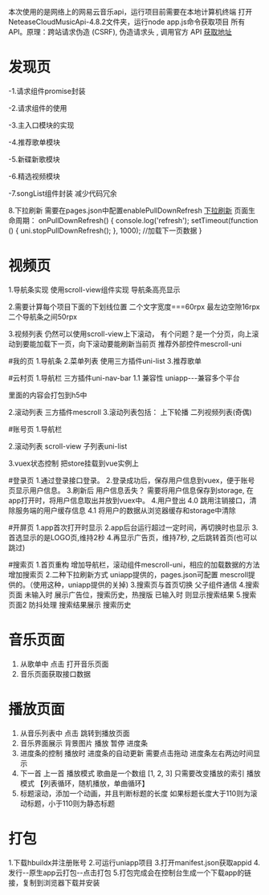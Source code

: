 本次使用的是网络上的网易云音乐api，运行项目前需要在本地计算机终端
打开NeteaseCloudMusicApi-4.8.2文件夹，运行node app.js命令获取项目
所有API。原理：跨站请求伪造 (CSRF), 伪造请求头 , 调用官方 API
[获取地址](https://github.com/Binaryify/NeteaseCloudMusicApi)


# 发现页
-1.请求组件promise封装

-2.请求组件的使用

-3.主入口模块的实现

-4.推荐歌单模块

-5.新碟新歌模块

-6.精选视频模块

-7.songList组件封装
减少代码冗余

8.下拉刷新
需要在pages.json中配置enablePullDownRefresh
[下拉刷新](https://uniapp.dcloud.io/api/ui/pulldown?id=onpulldownrefresh)
页面生命周期：
onPullDownRefresh() {
        console.log('refresh');
        setTimeout(function () {
            uni.stopPullDownRefresh();
        }, 1000);
	    //加载下一页数据
    }
    
# 视频页
1.导航条实现
使用scroll-view组件实现
导航条高亮显示

2.需要计算每个项目下面的下划线位置
二个文字宽度===60rpx
最左边空隙16rpx
二个导航条之间50rpx

3.视频列表
仍然可以使用scroll-view上下滚动，
有个问题？是一个分页，向上滚动到要能加载下一页，向下滚动要能刷新当前页
推荐外部控件mescroll-uni


#我的页
1.导航条
2.菜单列表  使用三方插件uni-list
3.推荐歌单

#云村页
1.导航栏 三方插件uni-nav-bar
1.1 兼容性
uniapp---兼容多个平台
<!-- #ifdef APP-PLUS || H5 -->
里面的内容会打包到h5中
<!-- #endif -->
2.滚动列表 三方插件mescroll
3.滚动列表包括：
  上下轮播
  二列视频列表(奇偶)

#账号页
1.导航栏

2.滚动列表
scroll-view
子列表uni-list

3.vuex状态控制
把store挂载到vue实例上

#登录页
1.通过登录接口登录。
2.登录成功后，保存用户信息到vuex，便于账号页显示用户信息。
3.刷新后 用户信息丢失？
需要将用户信息保存到storage, 在app打开时，将用户信息取出并放到vuex中。
4.用户登出
4.0 跳用注销接口，清除服务端的用户缓存信息
4.1 将用户的数据从浏览器缓存和storage中清除



#开屏页
1.app首次打开时显示
2.app后台运行超过一定时间，再切换时也显示
3.首选显示的是LOGO页,维持2秒
4.再显示广告页，维持7秒, 之后跳转首页(也可以跳过)

#搜索页
1.首页重构
增加导航栏，滚动组件mescroll-uni，相应的加载数据的方法
增加搜索页
2.二种下拉刷新方式
  uniapp提供的，pages.json可配置
  mescroll提供的。（使用这种，uniapp提供的关掉)
3.搜索页与首页切换
父子组件通信
4.搜索页面
未输入时
  展示广告位，搜索历史，热搜版
已输入时
  则显示搜索结果
5.搜索页面2
  防抖处理
  搜索结果展示
  搜索历史
  
# 音乐页面
1. 从歌单中 点击 打开音乐页面
2. 音乐页面获取接口数据

# 播放页面
1. 从音乐列表中  点击  跳转到播放页面
2. 音乐界面展示 背景图片 播放 暂停 进度条
3. 进度条的控制
   播放时 进度条的自动更新
   需要点击拖动
   进度条左右两边时间显示
4. 下一首 上一首 播放模式
   歌曲是一个数组 [1, 2, 3] 只需要改变播放的索引
   播放模式 【列表循环，随机播放，单曲循环】
5. 标题滚动，添加一个动画，并且判断标题的长度
   如果标题长度大于110则为滚动标题，小于110则为静态标题
   
  
# 打包
1.下载hbuildx并注册账号
2.可运行uniapp项目
3.打开manifest.json获取appid
4.发行--原生app云打包--点击打包
5.打包完成会在控制台生成一个下载app的链接，复制到浏览器下载并安装
